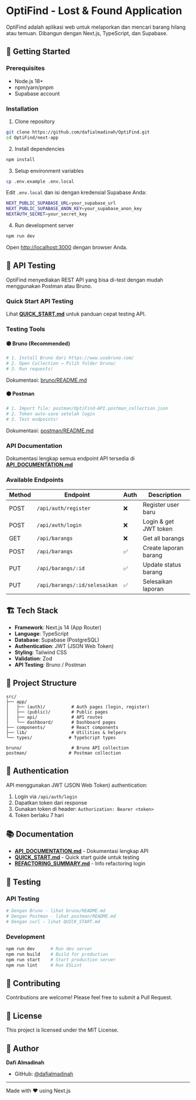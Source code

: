 # OptiFind - Lost & Found Application

OptiFind adalah aplikasi web untuk melaporkan dan mencari barang hilang atau temuan. Dibangun dengan Next.js, TypeScript, dan Supabase.

## 🚀 Getting Started

### Prerequisites
- Node.js 18+ 
- npm/yarn/pnpm
- Supabase account

### Installation

1. Clone repository
```bash
git clone https://github.com/dafialmadinah/OptiFind.git
cd OptiFind/next-app
```

2. Install dependencies
```bash
npm install
```

3. Setup environment variables
```bash
cp .env.example .env.local
```

Edit `.env.local` dan isi dengan kredensial Supabase Anda:
```bash
NEXT_PUBLIC_SUPABASE_URL=your_supabase_url
NEXT_PUBLIC_SUPABASE_ANON_KEY=your_supabase_anon_key
NEXTAUTH_SECRET=your_secret_key
```

4. Run development server
```bash
npm run dev
```

Open [http://localhost:3000](http://localhost:3000) dengan browser Anda.

## 📡 API Testing

OptiFind menyediakan REST API yang bisa di-test dengan mudah menggunakan Postman atau Bruno.

### Quick Start API Testing

Lihat **[QUICK_START.md](./QUICK_START.md)** untuk panduan cepat testing API.

### Testing Tools

#### 🟣 Bruno (Recommended)
```bash
# 1. Install Bruno dari https://www.usebruno.com/
# 2. Open Collection → Pilih folder bruno/
# 3. Run requests!
```

Dokumentasi: [bruno/README.md](./bruno/README.md)

#### 🟠 Postman
```bash
# 1. Import file: postman/OptiFind-API.postman_collection.json
# 2. Token auto-save setelah login
# 3. Test endpoints!
```

Dokumentasi: [postman/README.md](./postman/README.md)

### API Documentation

Dokumentasi lengkap semua endpoint API tersedia di **[API_DOCUMENTATION.md](./API_DOCUMENTATION.md)**

### Available Endpoints

| Method | Endpoint | Auth | Description |
|--------|----------|------|-------------|
| POST | `/api/auth/register` | ❌ | Register user baru |
| POST | `/api/auth/login` | ❌ | Login & get JWT token |
| GET | `/api/barangs` | ❌ | Get all barangs |
| POST | `/api/barangs` | ✅ | Create laporan barang |
| PUT | `/api/barangs/:id` | ✅ | Update status barang |
| PUT | `/api/barangs/:id/selesaikan` | ✅ | Selesaikan laporan |

## 🏗️ Tech Stack

- **Framework**: Next.js 14 (App Router)
- **Language**: TypeScript
- **Database**: Supabase (PostgreSQL)
- **Authentication**: JWT (JSON Web Token)
- **Styling**: Tailwind CSS
- **Validation**: Zod
- **API Testing**: Bruno / Postman

## 📁 Project Structure

```
src/
├── app/
│   ├── (auth)/          # Auth pages (login, register)
│   ├── (public)/        # Public pages
│   ├── api/             # API routes
│   └── dashboard/       # Dashboard pages
├── components/          # React components
├── lib/                 # Utilities & helpers
└── types/              # TypeScript types

bruno/                   # Bruno API collection
postman/                # Postman collection
```

## 🔐 Authentication

API menggunakan JWT (JSON Web Token) authentication:

1. Login via `/api/auth/login`
2. Dapatkan token dari response
3. Gunakan token di header: `Authorization: Bearer <token>`
4. Token berlaku 7 hari

## 📚 Documentation

- **[API_DOCUMENTATION.md](./API_DOCUMENTATION.md)** - Dokumentasi lengkap API
- **[QUICK_START.md](./QUICK_START.md)** - Quick start guide untuk testing
- **[REFACTORING_SUMMARY.md](./REFACTORING_SUMMARY.md)** - Info refactoring login

## 🧪 Testing

### API Testing
```bash
# Dengan Bruno - lihat bruno/README.md
# Dengan Postman - lihat postman/README.md
# Dengan curl - lihat QUICK_START.md
```

### Development
```bash
npm run dev      # Run dev server
npm run build    # Build for production
npm run start    # Start production server
npm run lint     # Run ESLint
```

## 🤝 Contributing

Contributions are welcome! Please feel free to submit a Pull Request.

## 📄 License

This project is licensed under the MIT License.

## 👤 Author

**Dafi Almadinah**
- GitHub: [@dafialmadinah](https://github.com/dafialmadinah)

---

Made with ❤️ using Next.js
